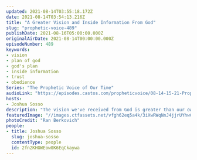 ```yaml
---
updated: 2021-08-14T03:55:18.172Z
date: 2021-08-14T03:54:13.216Z
title: "A Greater Vision and Inside Information From God"
slug: "prophetic-voice-489"
publishDate: 2021-08-16T05:00:00.000Z
originalAirDate: 2021-08-14T00:00:00.000Z
episodeNumber: 489
keywords:
- vision
- plan of god
- god's plan
- inside information
- trust
- obedience
Series: "The Prophetic Voice of Our Time"
audioLink: "https://episodes.castos.com/propheticvoice/08-14-15-21-Prophetic-Voice-of-our-Time-[mixdown]-01-2-.mp3"
hosts:
- Joshua Sosso
description: "The vision we've received from God is greater than our own, and will come about in ways greater than our own, even if they seem unconventional. We must remember that following God's plan is what puts us ahead. Our destiny lies in the vision God has given us."
featuredImage: "//images.ctfassets.net/vfgh62eq5a4k/3iXwRWqNnJ4jjrUYhwCmiI/60f3cb6fc7c0a66aff19d8af13add8fe/ran-berkovich-kSLNVacFehs-unsplash__1_.jpg"
photoCredit: "Ran Berkovich"
people:
- title: Joshua Sosso
  slug: joshua-sosso
  contentType: people
  id: 2fn2KHOWEow0K6EqCkaywa
---
```

